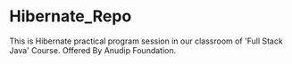 # Hibernate_Repo
This is Hibernate practical program session in our classroom of 'Full Stack Java' Course. 
Offered By Anudip Foundation.
